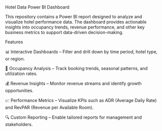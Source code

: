 Hotel Data Power BI Dashboard

This repository contains a Power BI report designed to analyze and visualize hotel performance data. The dashboard provides actionable insights into occupancy trends, revenue performance, and other key business metrics to support data-driven decision-making.

Features

📊 Interactive Dashboards – Filter and drill down by time period, hotel type, or region.

🏨 Occupancy Analysis – Track booking trends, seasonal patterns, and utilization rates.

💰 Revenue Insights – Monitor revenue streams and identify growth opportunities.

📈 Performance Metrics – Visualize KPIs such as ADR (Average Daily Rate) and RevPAR (Revenue per Available Room).

🔍 Custom Reporting – Enable tailored reports for management and stakeholders.
